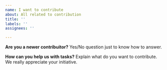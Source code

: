 ```yaml
---
name: I want to contribute
about: All related to contribution
title: ''
labels: ''
assignees: ''

---
```


**Are you a newer contribuitor?**
Yes/No question just to know how to answer.

**How can you help us with tasks?**
Explain what do you want to contribute. We really appreciate your initiative.